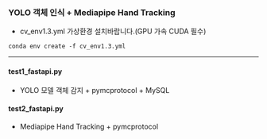 ### YOLO 객체 인식 + Mediapipe Hand Tracking

- cv_env1.3.yml 가상환경 설치바랍니다.(GPU 가속 CUDA 필수)
  
```
conda env create -f cv_env1.3.yml
```
---
#### test1_fastapi.py
- YOLO 모델 객체 감지 + pymcprotocol + MySQL
#### test2_fastapi.py
- Mediapipe Hand Tracking + pymcprotocol

  

